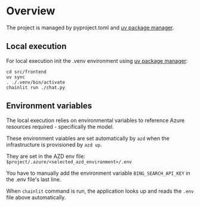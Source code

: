 # Overview

The project is managed by pyproject.toml and [uv package manager](https://docs.astral.sh/uv/getting-started/installation/).


## Local execution
For local execution init the .venv environment using [uv package manager](https://docs.astral.sh/uv/getting-started/installation/):

```shell
cd src/frontend
uv sync
. ./.venv/bin/activate
chainlit run ./chat.py
```
## Environment variables

The local execution relies on environmental variables to reference Azure resources required - specifically the model.

These environment vaiables are set automatically by `azd` when the infrastructure is provisioned by `azd up`. 

They are set in the AZD env file: `$project/.azure/<selected_azd_environment>/.env`

You have to manually add the environment variable `BING_SEARCH_API_KEY` in the .env file's last line.

When `chainlit` command is run, the application looks up and reads the `.env` file above automatically.